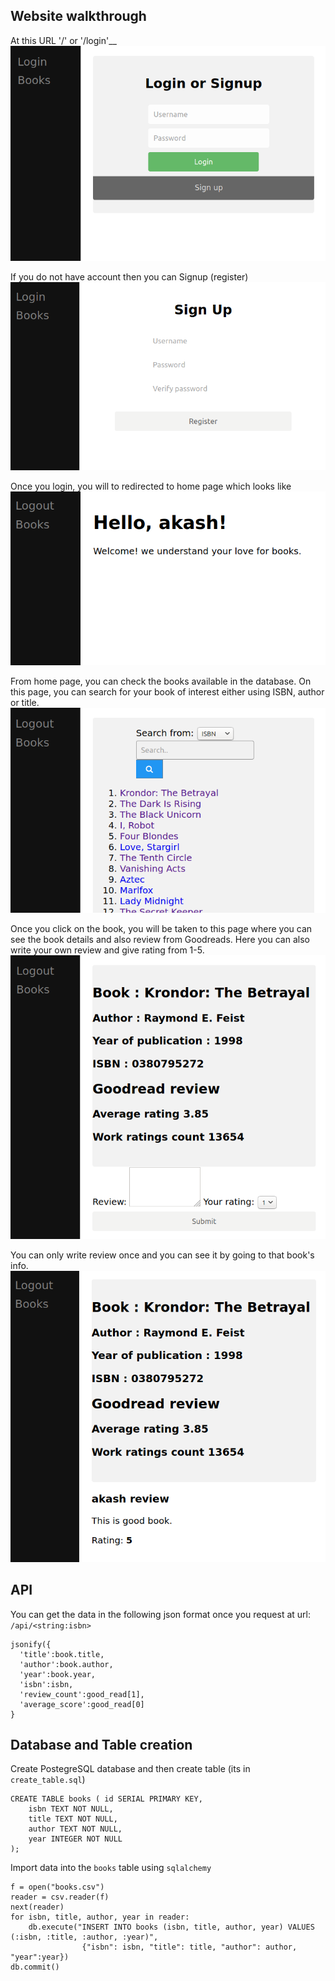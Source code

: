 
## Website walkthrough
At this URL '/' or '/login'__
![GitHub Logo](/images/pic_1_login.png)
<br/>

If you do not have account then you can Signup (register)
![GitHub Logo](/images/register.png)
<br/>


Once you login, you will to redirected to home page which looks like 
![GitHub Logo](/images/pic_1_userhome.png)
<br/>


From home page, you can check the books available in the database.
On this page, you can search for your book of interest either using ISBN, author or title.
![GitHub Logo](/images/pic_1_booklist.png)
<br/>


Once you click on the book, you will be taken to this page where you can see the book details and also review from Goodreads. Here you can also write your own review and give rating from 1-5.
![GitHub Logo](/images/pic_1_bookinfo.png)
<br/>


You can only write review once and you can see it by going to that book's info.
![GitHub Logo](/images/pic_1_review.png)

## API
You can get the data in the following json format once you request at url: ```/api/<string:isbn>```
```
jsonify({
  'title':book.title,
  'author':book.author,
  'year':book.year,
  'isbn':isbn,
  'review_count':good_read[1],
  'average_score':good_read[0]
}
```

## Database and Table creation
Create PostegreSQL database and then create table (its in ```create_table.sql```)
```
CREATE TABLE books ( id SERIAL PRIMARY KEY,
    isbn TEXT NOT NULL,
    title TEXT NOT NULL,
    author TEXT NOT NULL,
    year INTEGER NOT NULL
);
```

Import data into the ```books``` table using ```sqlalchemy```
```
f = open("books.csv")
reader = csv.reader(f) 
next(reader)
for isbn, title, author, year in reader:
    db.execute("INSERT INTO books (isbn, title, author, year) VALUES (:isbn, :title, :author, :year)",
                {"isbn": isbn, "title": title, "author": author, "year":year})
db.commit()
```
